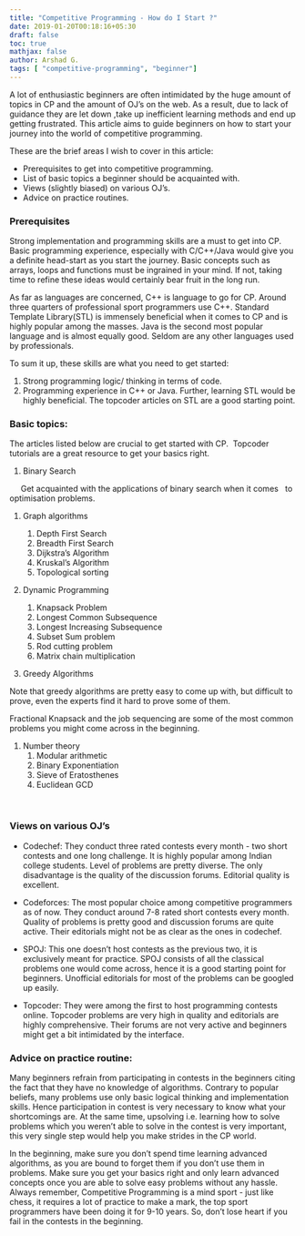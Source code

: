 ```yaml
---
title: "Competitive Programming - How do I Start ?"
date: 2019-01-20T00:18:16+05:30
draft: false
toc: true
mathjax: false
author: Arshad G.
tags: [ "competitive-programming", "beginner"]
---
```


A lot of enthusiastic beginners are often intimidated by the huge amount of topics in CP and the amount of OJ’s on the web. As a result, due to lack of guidance they are let down ,take up inefficient learning methods and end up getting frustrated. This article aims to guide beginners on how to start your journey into the world of competitive programming.

  

These are the brief areas I wish to cover in this article:

- Prerequisites to get into competitive programming. 
- List of basic topics a beginner should be acquainted with. 
- Views (slightly biased) on various OJ’s. 
- Advice on practice routines. 
  

### Prerequisites

  

Strong implementation and programming skills are a must to get into CP. Basic programming experience, especially with C/C++/Java would give you a definite head-start as you start the journey. Basic concepts such as arrays, loops and functions must be ingrained in your mind. If not, taking time to refine these ideas would certainly bear fruit in the long run.

  

As far as languages are concerned, C++ is language to go for CP. Around three quarters of professional sport programmers use C++. Standard Template Library(STL) is immensely beneficial when it comes to CP and is highly popular among the masses. Java is the second most popular language and is almost equally good. Seldom are any other languages used by professionals.

  

To sum it up, these skills are what you need to get started:

1. Strong programming logic/ thinking in terms of code. 
2. Programming experience in C++ or Java. Further, learning STL would be highly beneficial. The topcoder articles on STL are a good starting point. 
  
  
  
  

### Basic topics:

  

The articles listed below are crucial to get started with CP.  Topcoder tutorials are a great resource to get your basics right.

  

1. Binary Search 

      Get acquainted with the applications of binary search when it comes   to optimisation problems.

  

1. Graph algorithms 
    1. Depth First Search 
    2. Breadth First Search 
    3. Dijkstra’s Algorithm 
    4. Kruskal’s Algorithm 
    5. Topological sorting 

  

1. Dynamic Programming 
    1. Knapsack Problem 
    2. Longest Common Subsequence 
    3. Longest Increasing Subsequence 
    4. Subset Sum problem 
    5. Rod cutting problem 
    6. Matrix chain multiplication 

  

1. Greedy Algorithms 

Note that greedy algorithms are pretty easy to come up with, but difficult to prove, even the experts find it hard to prove some of them.

Fractional Knapsack and the job sequencing are some of the most common problems you might come across in the beginning.

  

1. Number theory 
    1. Modular arithmetic 
    2. Binary Exponentiation 
    3. Sieve of Eratosthenes 
    4. Euclidean GCD 

  

   

### Views on various OJ’s

  

*   Codechef: They conduct three rated contests every month - two short contests and one long challenge. It is highly popular among Indian college students. Level of problems are pretty diverse. The only disadvantage is the quality of the discussion forums. Editorial quality is excellent.

  

*   Codeforces: The most popular choice among competitive programmers as of now. They conduct around 7-8 rated short contests every month. Quality of problems is pretty good and discussion forums are quite active. Their editorials might not be as clear as the ones in codechef.

  

*   SPOJ: This one doesn’t host contests as the previous two, it is exclusively meant for practice. SPOJ consists of all the classical problems one would come across, hence it is a good starting point for beginners. Unofficial editorials for most of the problems can be googled up easily.

  

*   Topcoder: They were among the first to host programming contests online. Topcoder problems are very high in quality and editorials are highly comprehensive. Their forums are not very active and beginners might get a bit intimidated by the interface.

  

### Advice on practice routine:

  

Many beginners refrain from participating in contests in the beginners citing the fact that they have no knowledge of algorithms. Contrary to popular beliefs, many problems use only basic logical thinking and implementation skills. Hence participation in contest is very necessary to know what your shortcomings are. At the same time, upsolving i.e. learning how to solve problems which you weren’t able to solve in the contest is very important, this very single step would help you make strides in the CP world.

  

In the beginning, make sure you don’t spend time learning advanced algorithms, as you are bound to forget them if you don’t use them in problems. Make sure you get your basics right and only learn advanced concepts once you are able to solve easy problems without any hassle. Always remember, Competitive Programming is a mind sport - just like chess, it requires a lot of practice to make a mark, the top sport programmers have been doing it for 9-10 years. So, don’t lose heart if you fail in the contests in the beginning.

       
